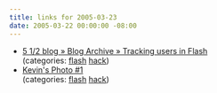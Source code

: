 ```yaml
---
title: links for 2005-03-23
date: 2005-03-22 00:00:00 -08:00
---
```


<ul class="delicious">
	<li>
		<div class="delicious-link"><a href="http://www.5etdemi.com/blog/archives/2005/03/tracking-users-in-flash/">5 1/2 blog » Blog Archive » Tracking users in Flash</a></div>
		<div class="delicious-categories">(categories: <a href="http://del.icio.us/torrez/flash">flash</a> <a href="http://del.icio.us/torrez/hack">hack</a>)</div>
	</li>
	<li>
		<div class="delicious-link"><a href="http://www.klynch.com/apps/flashlinking/#id=1">Kevin's Photo #1</a></div>
		<div class="delicious-categories">(categories: <a href="http://del.icio.us/torrez/flash">flash</a> <a href="http://del.icio.us/torrez/hack">hack</a>)</div>
	</li>
</ul>

